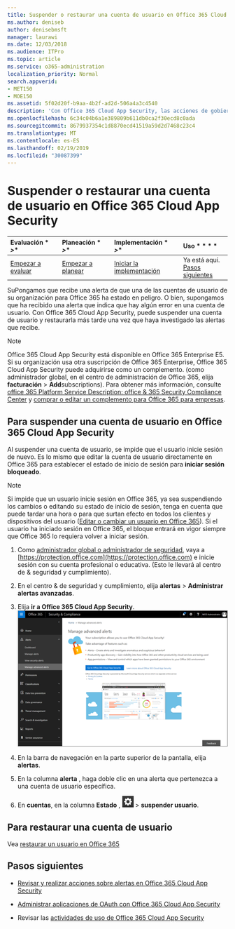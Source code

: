 ```yaml
---
title: Suspender o restaurar una cuenta de usuario en Office 365 Cloud App Security
ms.author: deniseb
author: denisebmsft
manager: laurawi
ms.date: 12/03/2018
ms.audience: ITPro
ms.topic: article
ms.service: o365-administration
localization_priority: Normal
search.appverid:
- MET150
- MOE150
ms.assetid: 5f02d20f-b9aa-4b2f-ad2d-506a4a3c4540
description: 'Con Office 365 Cloud App Security, las acciones de gobierno que puede realizar son suspender o anular la suspensión de una cuenta de usuario. '
ms.openlocfilehash: 6c34c04b6a1e389809b611db0ca2f30ecd8c0ada
ms.sourcegitcommit: 8679937354c1d8870ecd41519a59d2d7468c23c4
ms.translationtype: MT
ms.contentlocale: es-ES
ms.lasthandoff: 02/19/2019
ms.locfileid: "30087399"
---
```

# <a name="suspend-or-restore-a-user-account-in-office-365-cloud-app-security"></a>Suspender o restaurar una cuenta de usuario en Office 365 Cloud App Security

|Evaluación * *\>**|Planeación * *\>**|Implementación * *\>**|Uso * * * *|
|:-----|:-----|:-----|:-----|
|[Empezar a evaluar](office-365-cas-overview.md) <br/> |[Empezar a planear](get-ready-for-office-365-cas.md) <br/> |[Iniciar la implementación](turn-on-office-365-cas.md) <br/> |Ya está aquí.  <br/> [Pasos siguientes](suspend-or-restore-an-account-in-ocas.md#nextsteps) <br/> |
   
SuPongamos que recibe una alerta de que una de las cuentas de usuario de su organización para Office 365 ha estado en peligro. O bien, supongamos que ha recibido una alerta que indica que hay algún error en una cuenta de usuario. Con Office 365 Cloud App Security, puede suspender una cuenta de usuario y restaurarla más tarde una vez que haya investigado las alertas que recibe.
  
> [!NOTE]
> Office 365 Cloud App Security está disponible en Office 365 Enterprise E5. Si su organización usa otra suscripción de Office 365 Enterprise, Office 365 Cloud App Security puede adquirirse como un complemento. (como administrador global, en el centro de administración de Office 365, elija **facturación** \> **Add**subscriptions). Para obtener más información, consulte [office 365 Platform Service Description: office &amp; 365 Security Compliance Center](https://technet.microsoft.com/en-us/library/dn933793.aspx) y [comprar o editar un complemento para Office 365 para empresas](https://support.office.com/article/4e7b57d6-b93b-457d-aecd-0ea58bff07a6). 
  
## <a name="to-suspend-a-user-account-in-office-365-cloud-app-security"></a>Para suspender una cuenta de usuario en Office 365 Cloud App Security

Al suspender una cuenta de usuario, se impide que el usuario inicie sesión de nuevo. Es lo mismo que editar la cuenta de usuario directamente en Office 365 para establecer el estado de inicio de sesión para **iniciar sesión bloqueado**.
  
> [!NOTE]
> Si impide que un usuario inicie sesión en Office 365, ya sea suspendiendo los cambios o editando su estado de inicio de sesión, tenga en cuenta que puede tardar una hora o para que surtan efecto en todos los clientes y dispositivos del usuario ([Editar o cambiar un usuario en Office 365](https://support.office.com/article/42BB3F17-8F9D-4182-B434-5F1C8024E614#SingleUserPreview)). Si el usuario ha iniciado sesión en Office 365, el bloque entrará en vigor siempre que Office 365 lo requiera volver a iniciar sesión. 
  
1. Como [administrador global o administrador de seguridad](permissions-in-the-security-and-compliance-center.md), vaya a [https://protection.office.com](https://protection.office.com) e inicie sesión con su cuenta profesional o educativa. (Esto le llevará al centro de &amp; seguridad y cumplimiento). 
    
2. En el centro &amp; de seguridad y cumplimiento, elija **alertas** \> **Administrar alertas avanzadas**.
    
3. Elija **ir a Office 365 Cloud App Security**.<br>![En el centro &amp; de seguridad y cumplimiento, elija Administrar alertas avanzadas para ir a Office 365 Cloud App Security.](media/958632d4-03e3-4ade-8e22-d5509db6fca7.png)<br>
  
4. En la barra de navegación en la parte superior de la pantalla, elija **alertas**.
    
5. En la columna **alerta** , haga doble clic en una alerta que pertenezca a una cuenta de usuario específica. 
    
6. En **cuentas**, en la columna **Estado** , ![elija configuración configuración icono](media/e01b75cc-b28f-4b83-8f86-b1b13dc27ab2.png) \> **suspender usuario**.
    
## <a name="to-restore-a-user-account"></a>Para restaurar una cuenta de usuario

Vea [restaurar un usuario en Office 365](https://support.office.com/article/2c261e42-5dd1-48b0-845f-2a016d29cfc1)
  
## <a name="next-steps"></a>Pasos siguientes

- [Revisar y realizar acciones sobre alertas en Office 365 Cloud App Security](review-office-365-cas-alerts.md)
    
- [Administrar aplicaciones de OAuth con Office 365 Cloud App Security](manage-app-permissions-in-ocas.md)
    
- Revisar las [actividades de uso de Office 365 Cloud App Security](utilization-activities-for-ocas.md)
    

